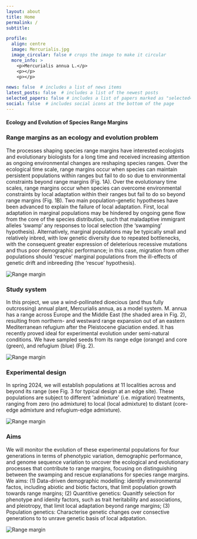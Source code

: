 ```yaml
---
layout: about
title: Home
permalink: /
subtitle: 

profile:
  align: centre
  image: Mercurialis.jpg
  image_circular: false # crops the image to make it circular
  more_info: >
    <p>Mercurialis annua L.</p>
    <p></p>
    <p></p>

news: false  # includes a list of news items
latest_posts: false  # includes a list of the newest posts
selected_papers: false # includes a list of papers marked as "selected={true}"
social: false  # includes social icons at the bottom of the page
---
```


<h4> Ecology and Evolution of Species Range Margins </h4> 

### Range margins as an ecology and evolution problem
The processes shaping species range margins have interested ecologists and evolutionary biologists for a long time and received increasing attention as ongoing environmental changes are reshaping species ranges. Over the ecological time scale, range margins occur when species can maintain persistent populations within ranges but fail to do so due to environmental constraints beyond range margins (Fig. 1A). Over the evolutionary time scales, range margins occur when species can overcome environmental constraints by local adaptation within their ranges but fail to do so beyond range margins (Fig. 1B). Two main population-genetic hypotheses have been advanced to explain the failure of local adaptation. First, local adaptation in marginal populations may be hindered by ongoing gene flow from the core of the species distribution, such that maladaptive immigrant alleles ‘swamp’ any responses to local selection (the ‘swamping’ hypothesis). Alternatively, marginal populations may be typically small and relatively inbred, with low genetic diversity due to repeated bottlenecks, with the consequent greater expression of deleterious recessive mutations and thus poor demographic performance; in this case, migration from other populations should ‘rescue’ marginal populations from the ill-effects of genetic drift and inbreeding (the ‘rescue’ hypothesis).

<img src="assets/img/Range.margin_ecology_evolution.png" alt="Range margin">

### Study system
In this project, we use a wind-pollinated dioecious (and thus fully outcrossing) annual plant, Mercurialis annua, as a model system. M. annua has a range across Europe and the Middle East (the shaded area in Fig. 2), resulting from northern- and westward range expansion out of an eastern Mediterranean refugium after the Pleistocene glaciation ended. It has recently proved ideal for experimental evolution under semi-natural conditions. We have sampled seeds from its range edge (orange) and core (green), and refugium (blue) (Fig. 2). 

<img src="assets/img/Range.margin_ecology_evolution.png" alt="Range margin">

### Experimental design
In spring 2024, we will establish populations at 11 localities across and beyond its range (see Fig. 3 for typical design at an edge site). These populations are subject to different 'admixture' (i.e. migration) treatments, ranging from zero (no admixture) to local (local admixture) to distant (core-edge admixture and refugium-edge admixture).

<img src="assets/img/Range.margin_ecology_evolution.png" alt="Range margin">

### Aims
We will monitor the evolution of these experimental populations for four generations in terms of phenotypic variation, demographic performance, and genome sequence variation to uncover the ecological and evolutionary processes that contribute to range margins, focusing on distinguishing between the swamping and rescue explanations for species range margins. We aims: 
(1)	Data-driven demographic modelling: identify environmental factos, including abiotic and biotic factors, that limit population growth towards range margins;
(2)	Quantitive genetics: Quanitfy selection for phenotype and idenity factors, such as trait heritability and associations, and pleiotropy, that limit local adaptation beyond range margins;
(3)	Population genetics: Characterise genetic changes over consective generations to to unrave genetic basis of local adpatation.

<img src="assets/img/Range.margin_ecology_evolution.png" alt="Range margin">

